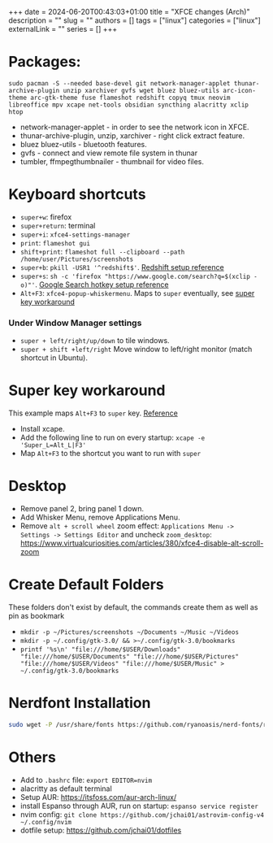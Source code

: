 +++ 
date = 2024-06-20T00:43:03+01:00
title = "XFCE changes (Arch)"
description = ""
slug = ""
authors = []
tags = ["linux"]
categories = ["linux"]
externalLink = ""
series = []
+++

# Packages:

`sudo pacman -S --needed base-devel git network-manager-applet thunar-archive-plugin unzip xarchiver gvfs wget bluez bluez-utils arc-icon-theme arc-gtk-theme fuse flameshot redshift copyq tmux neovim libreoffice mpv xcape net-tools obsidian syncthing alacritty xclip htop`

- network-manager-applet - in order to see the network icon in XFCE.
- thunar-archive-plugin, unzip, xarchiver - right click extract feature.
- bluez bluez-utils - bluetooth features.
- gvfs - connect and view remote file system in thunar
- tumbler, ffmpegthumbnailer - thumbnail for video files.

# Keyboard shortcuts

- `super+w`: firefox
- `super+return`: terminal
- `super+i`: `xfce4-settings-manager`
- `print`: `flameshot gui`
- `shift+print`: `flameshot full --clipboard --path /home/user/Pictures/screenshots`
- `super+b`: `pkill -USR1 '^redshift$'`. [Redshift setup reference](/posts/redshift/)
- `super+s`: `sh -c 'firefox "https://www.google.com/search?q=$(xclip -o)"'`. [Google Search hotkey setup reference](/posts/google-search-highlighted-text/)
- `Alt+F3`: `xfce4-popup-whiskermenu`. Maps to `super` eventually, see [super key workaround](#super-key-workaround "jumps to super key workaround")

### Under Window Manager settings

- `super + left/right/up/down` to tile windows.
- `super + shift +left/right` Move window to left/right monitor (match shortcut in Ubuntu).

# Super key workaround

This example maps `Alt+F3` to `super` key. [Reference](https://www.reddit.com/r/xfce/comments/jr6y3s/problems_using_the_super_key_for_keyboard/)

- Install xcape.
- Add the following line to run on every startup: `xcape -e 'Super_L=Alt_L|F3'`
- Map `Alt+F3` to the shortcut you want to run with `super`

# Desktop

- Remove panel 2, bring panel 1 down.
- Add Whisker Menu, remove Applications Menu.
- Remove `alt + scroll wheel` zoom effect: `Applications Menu -> Settings -> Settings Editor` and uncheck `zoom_desktop`: https://www.virtualcuriosities.com/articles/380/xfce4-disable-alt-scroll-zoom

# Create Default Folders

These folders don't exist by default, the commands create them as well as pin as bookmark

- `mkdir -p ~/Pictures/screenshots ~/Documents ~/Music ~/Videos`
- `mkdir -p ~/.config/gtk-3.0/ && >~/.config/gtk-3.0/bookmarks`
- `printf '%s\n' "file:///home/$USER/Downloads" "file:///home/$USER/Documents" "file:///home/$USER/Pictures" "file:///home/$USER/Videos" "file:///home/$USER/Music" > ~/.config/gtk-3.0/bookmarks`

# Nerdfont Installation

```bash
sudo wget -P /usr/share/fonts https://github.com/ryanoasis/nerd-fonts/releases/download/v3.2.1/Hack.zip && sudo unzip -d /usr/share/fonts/Hack /usr/share/fonts/Hack.zip && sudo rm /usr/share/fonts/Hack.zip
```

# Others

- Add to `.bashrc` file: `export EDITOR=nvim`
- alacritty as default terminal
- Setup AUR: https://itsfoss.com/aur-arch-linux/
- install Espanso through AUR, run on startup: `espanso service register`
- nvim config: `git clone https://github.com/jchai01/astrovim-config-v4 ~/.config/nvim`
- dotfile setup: https://github.com/jchai01/dotfiles
